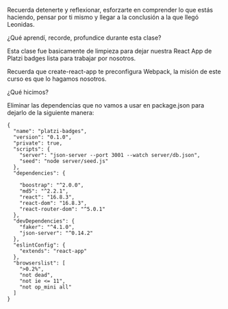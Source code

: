 Recuerda detenerte y reflexionar, esforzarte en comprender lo que estás haciendo, pensar por ti mismo y llegar a la conclusión a la que llegó Leonidas.

¿Qué aprendí, recorde, profundice durante esta clase?	


Esta clase fue basicamente de limpieza para dejar nuestra React App de Platzi badges lista para trabajar por nosotros.

Recuerda que create-react-app te preconfigura Webpack, la misión de este curso es que lo hagamos nosotros.

¿Qué hicimos? 

Eliminar las dependencias que no vamos a usar en package.json para dejarlo de la siguiente manera:

```
{
  "name": "platzi-badges",
  "version": "0.1.0",
  "private": true,
  "scripts": {
    "server": "json-server --port 3001 --watch server/db.json",
    "seed": "node server/seed.js"
  },
  "dependencies": {

    "boostrap": "^2.0.0",
    "md5": "^2.2.1",
    "react": "16.8.3",
    "react-dom": "16.8.3",
    "react-router-dom": "^5.0.1"
  },
  "devDependencies": {
    "faker": "^4.1.0",
    "json-server": "^0.14.2"
  },
  "eslintConfig": {
    "extends": "react-app"
  },
  "browserslist": [
    ">0.2%",
    "not dead",
    "not ie <= 11",
    "not op_mini all"
  ]
}
```